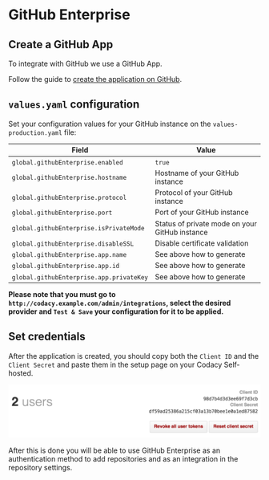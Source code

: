 # GitHub Enterprise

## Create a GitHub App

To integrate with GitHub we use a GitHub App.

Follow the guide to [create the application on GitHub](create-github-app.md).

## `values.yaml` configuration

Set your configuration values for your GitHub instance on the `values-production.yaml` file:

| Field                                    | Value                                          |
| ---------------------------------------- | ---------------------------------------------- |
| `global.githubEnterprise.enabled`        | `true`                                         |
| `global.githubEnterprise.hostname`       | Hostname of your GitHub instance               |
| `global.githubEnterprise.protocol`       | Protocol of your GitHub instance               |
| `global.githubEnterprise.port`           | Port of your GitHub instance                   |
| `global.githubEnterprise.isPrivateMode`  | Status of private mode on your GitHub instance |
| `global.githubEnterprise.disableSSL`     | Disable certificate validation                 |
| `global.githubEnterprise.app.name`       | See above how to generate                      |
| `global.githubEnterprise.app.id`         | See above how to generate                      |
| `global.githubEnterprise.app.privateKey` | See above how to generate                      |

**Please note that you must go to `http://codacy.example.com/admin/integrations`, select the desired provider and `Test & Save` your configuration for it to be applied.**

## Set credentials

After the application is created, you should copy both the `Client ID` and the `Client Secret` and paste them in the setup page on your Codacy Self-hosted.

![GitHub Application](images/github-token-retrieval.png)

After this is done you will be able to use GitHub Enterprise as an authentication method to add repositories and as an integration in the repository settings.
